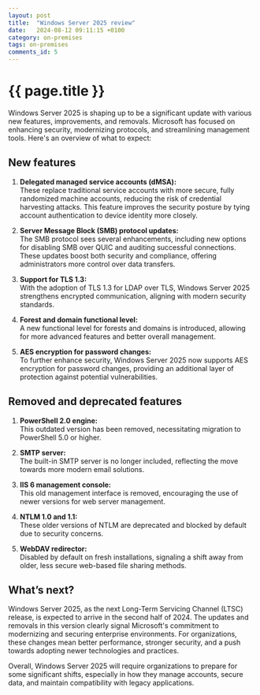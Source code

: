 ```yaml
---
layout: post
title:  "Windows Server 2025 review"
date:   2024-08-12 09:11:15 +0100
category: on-premises
tags: on-premises
comments_id: 5
---
```

<h1>{{ page.title }}</h1>

Windows Server 2025 is shaping up to be a significant update with various new features, improvements, and removals. Microsoft has focused on enhancing security, modernizing protocols, and streamlining management tools. Here's an overview of what to expect:

## New features

1. **Delegated managed service accounts (dMSA):**  
   These replace traditional service accounts with more secure, fully randomized machine accounts, reducing the risk of credential harvesting attacks. This feature improves the security posture by tying account authentication to device identity more closely.

2. **Server Message Block (SMB) protocol updates:**  
   The SMB protocol sees several enhancements, including new options for disabling SMB over QUIC and auditing successful connections. These updates boost both security and compliance, offering administrators more control over data transfers.

3. **Support for TLS 1.3:**  
   With the adoption of TLS 1.3 for LDAP over TLS, Windows Server 2025 strengthens encrypted communication, aligning with modern security standards.

4. **Forest and domain functional level:**  
   A new functional level for forests and domains is introduced, allowing for more advanced features and better overall management.

5. **AES encryption for password changes:**  
   To further enhance security, Windows Server 2025 now supports AES encryption for password changes, providing an additional layer of protection against potential vulnerabilities.

## Removed and deprecated features

1. **PowerShell 2.0 engine:**  
   This outdated version has been removed, necessitating migration to PowerShell 5.0 or higher.

2. **SMTP server:**  
   The built-in SMTP server is no longer included, reflecting the move towards more modern email solutions.

3. **IIS 6 management console:**  
   This old management interface is removed, encouraging the use of newer versions for web server management.

4. **NTLM 1.0 and 1.1:**  
   These older versions of NTLM are deprecated and blocked by default due to security concerns.

5. **WebDAV redirector:**  
   Disabled by default on fresh installations, signaling a shift away from older, less secure web-based file sharing methods.

## What’s next?

Windows Server 2025, as the next Long-Term Servicing Channel (LTSC) release, is expected to arrive in the second half of 2024. The updates and removals in this version clearly signal Microsoft's commitment to modernizing and securing enterprise environments. For organizations, these changes mean better performance, stronger security, and a push towards adopting newer technologies and practices.

Overall, Windows Server 2025 will require organizations to prepare for some significant shifts, especially in how they manage accounts, secure data, and maintain compatibility with legacy applications.

